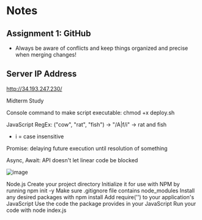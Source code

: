 # Notes

## Assignment 1: GitHub
- Always be aware of conflicts and keep things organized and precise when merging changes!

## Server IP Address
http://34.193.247.230/

Midterm Study

Console command to make script executable: chmod +x deploy.sh

JavaScript RegEx: ("cow", "rat", "fish") -> "/A|f/i" -> rat and fish
- i = case insensitive

Promise: delaying future execution until resolution of something

Async, Await: API doesn't let linear code be blocked


![image](https://github.com/bwegr/startup/assets/67449500/5c735c35-ca47-42ce-9224-c5371f7da13b)


Node.js
Create your project directory
Initialize it for use with NPM by running npm init -y
Make sure .gitignore file contains node_modules
Install any desired packages with npm install <package name here>
Add require('<package name here>') to your application's JavaScript
Use the code the package provides in your JavaScript
Run your code with node index.js
